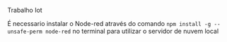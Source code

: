 Trabalho Iot

É necessario instalar o Node-red através do comando `npm install -g --unsafe-perm node-red` no terminal para utilizar o servidor de nuvem local
